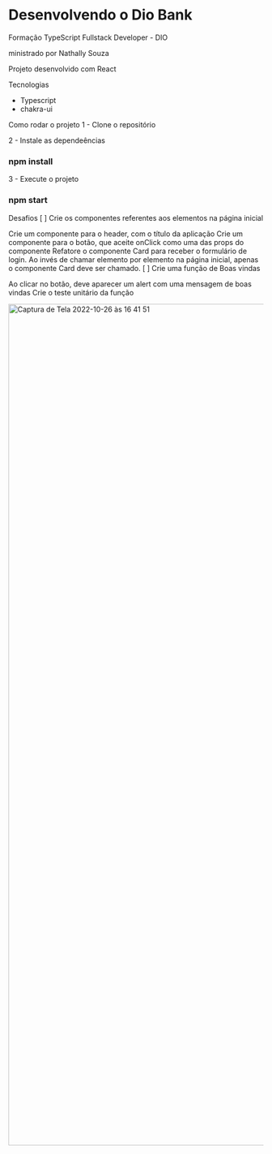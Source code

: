 # Desenvolvendo o Dio Bank

Formação TypeScript Fullstack Developer - DIO

ministrado por Nathally Souza

Projeto desenvolvido com React

Tecnologias
- Typescript
- chakra-ui

Como rodar o projeto
1 - Clone o repositório

2 - Instale as dependeências

### npm install
3 - Execute o projeto

### npm start

Desafios
[ ] Crie os componentes referentes aos elementos na página inicial

Crie um componente para o header, com o título da aplicação
Crie um componente para o botão, que aceite onClick como uma das props do componente
Refatore o componente Card para receber o formulário de login. Ao invés de chamar elemento por elemento na página inicial, apenas o componente Card deve ser chamado.
[ ] Crie uma função de Boas vindas

Ao clicar no botão, deve aparecer um alert com uma mensagem de boas vindas
Crie o teste unitário da função

<img width="1659" alt="Captura de Tela 2022-10-26 às 16 41 51" src="https://user-images.githubusercontent.com/75143575/198122924-55f3494c-57be-4b30-9e17-5b65ca135367.png">
